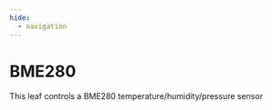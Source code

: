 ```yaml
---
hide:
  - navigation
---  
```


# BME280

This leaf controls a BME280 temperature/humidity/pressure sensor